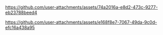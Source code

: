 https://github.com/user-attachments/assets/74a2016a-e8d2-473c-9277-eb23788beed4

https://github.com/user-attachments/assets/e168f8e7-7067-49da-9c0d-efc16a438a95
